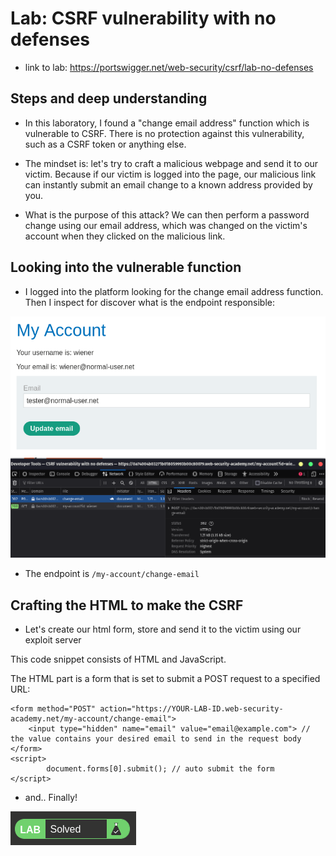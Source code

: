# Lab: CSRF vulnerability with no defenses

- link to lab: https://portswigger.net/web-security/csrf/lab-no-defenses

## Steps and deep understanding

- In this laboratory, I found a "change email address" function which is vulnerable to CSRF. There is no protection against this vulnerability, such as a CSRF token or anything else.

- The mindset is: let's try to craft a malicious webpage and send it to our victim. Because if our victim is logged into the page, our malicious link can instantly submit an email change to a known address provided by you.

- What is the purpose of this attack? We can then perform a password change using our email address, which was changed on the victim's account when they clicked on the malicious link.

## Looking into the vulnerable function

- I logged into the platform looking for the change email address function. Then I inspect for discover what is the endpoint responsible:

![alt text](image.png)
![alt text](image-1.png)

- The endpoint is `/my-account/change-email`

## Crafting the HTML to make the CSRF

- Let's create our html form, store and send it to the victim using our exploit server

This code snippet consists of HTML and JavaScript.

The HTML part is a form that is set to submit a POST request to a specified URL:

```
<form method="POST" action="https://YOUR-LAB-ID.web-security-academy.net/my-account/change-email">
    <input type="hidden" name="email" value="email@example.com"> // the value contains your desired email to send in the request body
</form>
<script>
        document.forms[0].submit(); // auto submit the form
</script>
```

- and.. Finally!

![alt text](image-2.png)